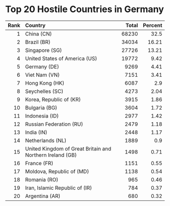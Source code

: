 # Top 20 Hostile Countries in Germany

| Rank | Country | Total | Percent |
| ---: | :------ | ----: | ------: |
| 1 | China (CN) | 68230 | 32.5 |
| 2 | Brazil (BR) | 34034 | 16.21 |
| 3 | Singapore (SG) | 27726 | 13.21 |
| 4 | United States of America (US) | 19772 | 9.42 |
| 5 | Germany (DE) | 9269 | 4.41 |
| 6 | Viet Nam (VN) | 7151 | 3.41 |
| 7 | Hong Kong (HK) | 6087 | 2.9 |
| 8 | Seychelles (SC) | 4273 | 2.04 |
| 9 | Korea, Republic of (KR) | 3915 | 1.86 |
| 10 | Bulgaria (BG) | 3604 | 1.72 |
| 11 | Indonesia (ID) | 2977 | 1.42 |
| 12 | Russian Federation (RU) | 2479 | 1.18 |
| 13 | India (IN) | 2448 | 1.17 |
| 14 | Netherlands (NL) | 1889 | 0.9 |
| 15 | United Kingdom of Great Britain and Northern Ireland (GB) | 1498 | 0.71 |
| 16 | France (FR) | 1151 | 0.55 |
| 17 | Moldova, Republic of (MD) | 1138 | 0.54 |
| 18 | Romania (RO) | 965 | 0.46 |
| 19 | Iran, Islamic Republic of (IR) | 784 | 0.37 |
| 20 | Argentina (AR) | 680 | 0.32 |
